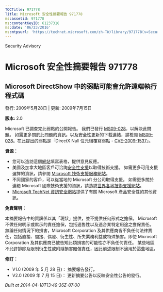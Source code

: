 ```yaml
---
TOCTitle: 971778
Title: Microsoft 安全性摘要報告 971778
ms:assetid: 971778
ms:contentKeyID: 61237318
ms:date: '06/23/2016'
ms:mtpsurl: 'https://technet.microsoft.com/zh-TW/library/971778(v=Security.10)'
---
```


Security Advisory

Microsoft 安全性摘要報告 971778
===============================

Microsoft DirectShow 中的弱點可能會允許遠端執行程式碼
-----------------------------------------------------

發行: 2009年5月28日 | 更新: 2009年7月15日

**版本:** 2.0

Microsoft 已調查完此弱點的公開報告。 我們已發行 [MS09-028](http://technet.microsoft.com/security/bulletin/ms09-028)，以解決此問題。 如需更多關於此問題的資訊，以及安全性更新的下載連結，請檢閱 [MS09-028](http://technet.microsoft.com/security/bulletin/ms09-028)。在此提出的弱點是「DirectX Null 位元組覆寫弱點 - [CVE-2009-1537](http://www.cve.mitre.org/cgi-bin/cvename.cgi?name=cve-2009-1537)」。

**資源：**

-   您可以造訪這個[網站](https://support.microsoft.com/common/survey.aspx?scid=sw;en;1257&amp;showpage=1&amp;ws=technet&amp;sd=tech)填寫表格，提供意見反應。
-   美國及加拿大地區客戶可洽詢[安全性支援](http://go.microsoft.com/fwlink/?linkid=21131)以取得技術支援。 如需更多可用支援選擇的資訊，請參閱 [Microsoft 技術支援服務網站](http://support.microsoft.com/?ln=zh-tw)。
-   不同國家的客戶，可以從當地的 Microsoft 分公司取得支援。 如需更多關於連絡 Microsoft 國際技術支援的資訊，請造訪[世界各地技術支援網站](http://go.microsoft.com/fwlink/?linkid=21155)。
-   [Microsoft TechNet 資訊安全網站](http://www.microsoft.com/taiwan/technet/security/default.mspx)提供了有關 Microsoft 產品安全性的其他資訊。

**免責聲明：**

本摘要報告中的資訊係以其「現狀」提供，並不提供任何形式之擔保。 Microsoft 不做任何明示或默示的責任擔保，包括適售性以及適合某特定用途之擔保責任。 無論任何情況下的損害，Microsoft Corporation 及其供應商皆不負任何法律責任，包括直接、間接、偶發、衍生性、所失業務利益或特殊損害。即使 Microsoft Corporation 及其供應商已被告知此類損害的可能性亦不負任何責任。 某些地區不允許排除及限制衍生性或附隨損害賠償責任，因此前述限制不適用於這些地區。

**修訂：**

-   V1.0 (2009 年 5 月 28 日)： 摘要報告發行。
-   V2.0 (2009 年 7 月 15 日)： 更新摘要公告以反映安全性公告的發行。

*Built at 2014-04-18T13:49:36Z-07:00*
